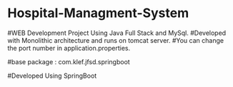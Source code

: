 # Hospital-Managment-System
#WEB Development Project Using Java Full Stack and MySql.
#Developed with Monolithic architecture and runs on tomcat server.
#You can change the port number in application.properties.

#base package : com.klef.jfsd.springboot

#Developed Using SpringBoot
